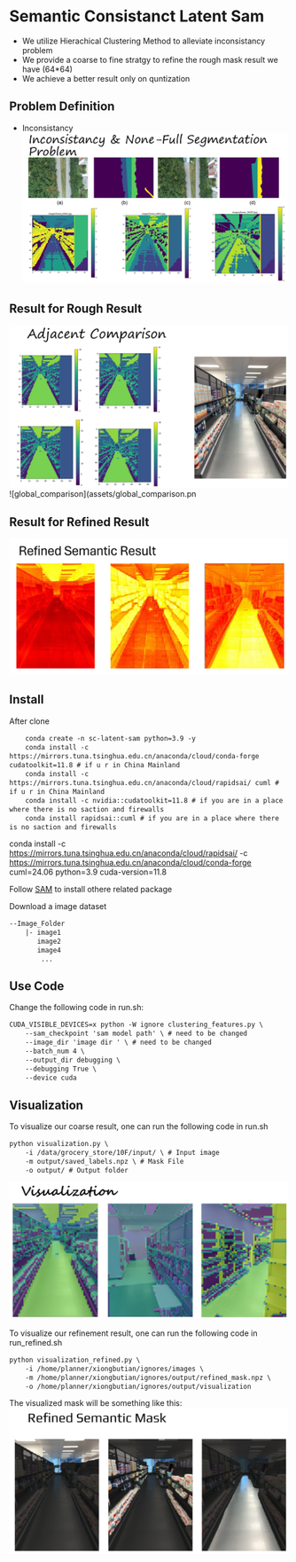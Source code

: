 # Semantic Consistanct Latent Sam 

- We utilize Hierachical Clustering Method to alleviate inconsistancy problem
- We provide a coarse to fine stratgy to refine the rough mask result we have (64*64)
- We achieve a better result only on quntization

## Problem Definition
- Inconsistancy
![inconsistancy](assets/inconsistancy.png)

## Result for Rough Result
![adjacent_comparison](assets/adjacent_comparison.png)
![global_comparison](assets/global_comparison.pn

## Result for Refined Result
![Refined_result](assets/refined_semantic_result.png)

## Install
After clone 
```
    conda create -n sc-latent-sam python=3.9 -y
    conda install -c https://mirrors.tuna.tsinghua.edu.cn/anaconda/cloud/conda-forge  cudatoolkit=11.8 # if u r in China Mainland
    conda install -c https://mirrors.tuna.tsinghua.edu.cn/anaconda/cloud/rapidsai/ cuml # if u r in China Mainland
    conda install -c nvidia::cudatoolkit=11.8 # if you are in a place where there is no saction and firewalls
    conda install rapidsai::cuml # if you are in a place where there is no saction and firewalls
```

conda install -c https://mirrors.tuna.tsinghua.edu.cn/anaconda/cloud/rapidsai/ -c https://mirrors.tuna.tsinghua.edu.cn/anaconda/cloud/conda-forge cuml=24.06 python=3.9 cuda-version=11.8

Follow  [SAM](https://github.com/facebookresearch/segment-anything) to install othere related package

Download a image dataset 
```
--Image_Folder
    |- image1
       image2
       image4
        ...
```
## Use Code

Change the following code in run.sh:
```
CUDA_VISIBLE_DEVICES=x python -W ignore clustering_features.py \
    --sam_checkpoint 'sam model path' \ # need to be changed
    --image_dir 'image dir ' \ # need to be changed
    --batch_num 4 \
    --output_dir debugging \
    --debugging True \
    --device cuda 
```

## Visualization 
To visualize our coarse result, one can run the following code in run.sh

```
python visualization.py \
    -i /data/grocery_store/10F/input/ \ # Input image 
    -m output/saved_labels.npz \ # Mask File
    -o output/ # Output folder
```
![Visualization Coarse](assets/visualization.png)

To visualize our refinement result, one can run the following code in run_refined.sh

```
python visualization_refined.py \
    -i /home/planner/xiongbutian/ignores/images \
    -m /home/planner/xiongbutian/ignores/output/refined_mask.npz \
    -o /home/planner/xiongbutian/ignores/output/visualization
```
The visualized mask will be something like this: 
![Visualization Refined](assets/refined_mask.png)